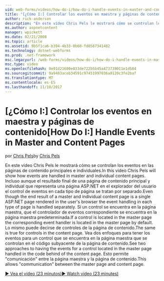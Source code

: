 ```yaml
---
uid: web-forms/videos/how-do-i/how-do-i-handle-events-in-master-and-content-pages
title: "[¿Cómo I:] Controlar los eventos en maestra y páginas de contenido | Documentos de Microsoft"
author: rick-anderson
description: "En este vídeo Chris Pels le mostrará cómo se controlan los eventos en las páginas de contenido principales e individuales. Aunque el resultado final de un Conté individual y maestro..."
ms.author: aspnetcontent
manager: wpickett
ms.date: 02/21/2008
ms.topic: article
ms.assetid: 9b5f1ca6-b394-4b33-8b60-fd0587341482
ms.technology: dotnet-webforms
ms.prod: .net-framework
msc.legacyurl: /web-forms/videos/how-do-i/how-do-i-handle-events-in-master-and-content-pages
msc.type: video
ms.openlocfilehash: 0e91d21600e033de722b5b45a473739011e1d584
ms.sourcegitcommit: 9a9483aceb34591c97451997036a9120c3fe2baf
ms.translationtype: MT
ms.contentlocale: es-ES
ms.lasthandoff: 11/10/2017
---
```

<a name="how-do-i-handle-events-in-master-and-content-pages"></a><span data-ttu-id="2b9c0-104">[¿Cómo I:] Controlar los eventos en maestra y páginas de contenido</span><span class="sxs-lookup"><span data-stu-id="2b9c0-104">[How Do I:] Handle Events in Master and Content Pages</span></span>
====================
<span data-ttu-id="2b9c0-105">por [Chris Pels](https://twitter.com/chrispels)</span><span class="sxs-lookup"><span data-stu-id="2b9c0-105">by [Chris Pels](https://twitter.com/chrispels)</span></span>

<span data-ttu-id="2b9c0-106">En este vídeo Chris Pels le mostrará cómo se controlan los eventos en las páginas de contenido principales e individuales.</span><span class="sxs-lookup"><span data-stu-id="2b9c0-106">In this video Chris Pels will show how events are handled in master and individual content pages.</span></span> <span data-ttu-id="2b9c0-107">Incluso aunque el resultado final de una página de contenido principal y individual que representa una página ASP.NET en el explorador del usuario el control de eventos en cada tipo de página se tratan por separado.</span><span class="sxs-lookup"><span data-stu-id="2b9c0-107">Even though the end result of a master and individual content page is a single ASP.NET page rendered in the user's browser the event handling in each type of page is handled separately.</span></span> <span data-ttu-id="2b9c0-108">Si un control se encuentra en la página maestra, que el controlador de eventos correspondiente se encuentra en la página maestra predeterminada.</span><span class="sxs-lookup"><span data-stu-id="2b9c0-108">If a control is located in the master page the corresponding event handler is located in the master page by default.</span></span> <span data-ttu-id="2b9c0-109">Lo mismo puede decirse de controles de la página de contenido.</span><span class="sxs-lookup"><span data-stu-id="2b9c0-109">The same is true for controls in the content page.</span></span> <span data-ttu-id="2b9c0-110">Vea dos enfoques para tener los eventos para un control que se encuentra en la página maestra que se controlan en el código subyacente de la página de contenido.</span><span class="sxs-lookup"><span data-stu-id="2b9c0-110">See two approaches to having the events for a control located in the master page handled in the code behind of the content page.</span></span> <span data-ttu-id="2b9c0-111">Esto permite "comunicación" entre la página maestra y la página de contenido.</span><span class="sxs-lookup"><span data-stu-id="2b9c0-111">This allows "communication" between the master page and content page.</span></span>

[<span data-ttu-id="2b9c0-112">&#9654; Vea el vídeo (23 minutos)</span><span class="sxs-lookup"><span data-stu-id="2b9c0-112">&#9654; Watch video (23 minutes)</span></span>](https://channel9.msdn.com/Blogs/ASP-NET-Site-Videos/how-do-i-handle-events-in-master-and-content-pages)
